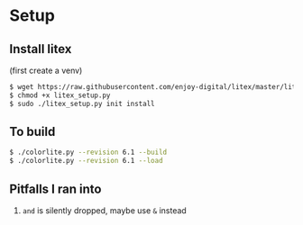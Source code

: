# Setup

## Install litex

(first create a venv)
``` sh
$ wget https://raw.githubusercontent.com/enjoy-digital/litex/master/litex_setup.py
$ chmod +x litex_setup.py
$ sudo ./litex_setup.py init install
```


## To build

``` sh
$ ./colorlite.py --revision 6.1 --build
$ ./colorlite.py --revision 6.1 --load
```

## Pitfalls I ran into
1. `and` is silently dropped, maybe use `&` instead
